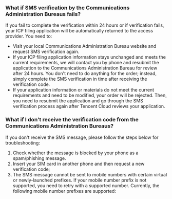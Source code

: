﻿### What if SMS verification by the Communications Administration Bureaus fails?

If you fail to complete the verification within 24 hours or if verification fails, your ICP filing application will be automatically returned to the access provider. You need to:
- Visit your local Communications Administration Bureau website and request SMS verification again.
- If your ICP filing application information stays unchanged and meets the current requirements, we will contact you by phone and resubmit the application to the Communications Administration Bureau for review after 24 hours. You don't need to do anything for the order; instead, simply complete the SMS verification in time after receiving the verification code.
- If your application information or materials do not meet the current requirements and need to be modified, your order will be rejected. Then, you need to resubmit the application and go through the SMS verification process again after Tencent Cloud reviews your application.

### What if I don't receive the verification code from the Communications Administration Bureaus?

If you don't receive the SMS message, please follow the steps below for troubleshooting:
1. Check whether the message is blocked by your phone as a spam/phishing message.
2. Insert your SIM card in another phone and then request a new verification code; 
3. The SMS message cannot be sent to mobile numbers with certain virtual or newly-launched prefixes. If your mobile number prefix is not supported, you need to retry with a supported number. Currently, the following mobile number prefixes are supported:


